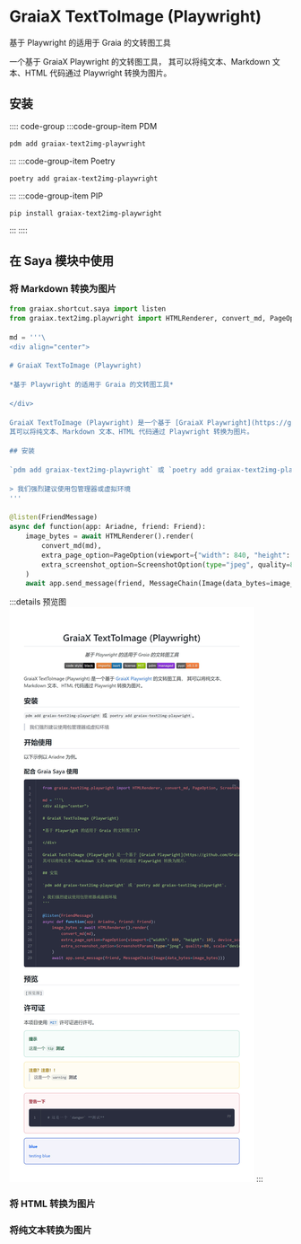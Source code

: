 # GraiaX TextToImage (Playwright)

基于 Playwright 的适用于 Graia 的文转图工具

<project-info
    name="graiax-text2img-playwright"
    license="MIT"
    version="v0.3.0"
    author="BlueGlassBlock、Red_lnn"
    repoUser="GraiaCommunity"
    repoName="graiax-text2img-playwright"
/>

一个基于 GraiaX Playwright 的文转图工具， 其可以将纯文本、Markdown 文本、HTML 代码通过 Playwright 转换为图片。

## 安装

:::: code-group
:::code-group-item PDM

```bash
pdm add graiax-text2img-playwright
```

:::
:::code-group-item Poetry

```bash
poetry add graiax-text2img-playwright
```

:::
:::code-group-item PIP

```bash
pip install graiax-text2img-playwright
```

:::
::::

## 在 Saya 模块中使用

### 将 Markdown 转换为图片

```python
from graiax.shortcut.saya import listen
from graiax.text2img.playwright import HTMLRenderer, convert_md, PageOption, ScreenshotOption

md = '''\
<div align="center">

# GraiaX TextToImage (Playwright)

*基于 Playwright 的适用于 Graia 的文转图工具*

</div>

GraiaX TextToImage (Playwright) 是一个基于 [GraiaX Playwright](https://github.com/GraiaCommunity/graiax-playwright) 的文转图工具，
其可以将纯文本、Markdown 文本、HTML 代码通过 Playwright 转换为图片。

## 安装

`pdm add graiax-text2img-playwright` 或 `poetry add graiax-text2img-playwright`。

> 我们强烈建议使用包管理器或虚拟环境
'''

@listen(FriendMessage)
async def function(app: Ariadne, friend: Friend):
    image_bytes = await HTMLRenderer().render(
        convert_md(md),
        extra_page_option=PageOption(viewport={"width": 840, "height": 10}, device_scale_factor=1.5),
        extra_screenshot_option=ScreenshotOption(type="jpeg", quality=80, scale="device"),
    )
    await app.send_message(friend, MessageChain(Image(data_bytes=image_bytes)))
```

:::details 预览图
![preview](https://raw.githubusercontent.com/GraiaCommunity/graiax-text2img-playwright/master/preview.jpg)
:::

### 将 HTML 转换为图片

<loading/>

### 将纯文本转换为图片

<loading/>

